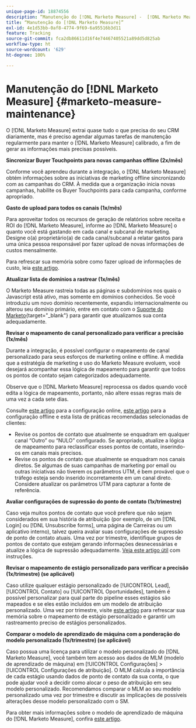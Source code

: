 ```yaml
---
unique-page-id: 18874556
description: “Manutenção do [!DNL Marketo Measure] -  [!DNL Marketo Measure]”
title: “Manutenção do [!DNL Marketo Measure]”
exl-id: 4e1d53bb-0af8-4774-9f69-6a95516b3d11
feature: Tracking
source-git-commit: fca2db86611d16f4e74467405521a89dd5d825ab
workflow-type: ht
source-wordcount: '629'
ht-degree: 100%

---
```


# Manutenção do [!DNL Marketo Measure] {#marketo-measure-maintenance}

O [!DNL Marketo Measure] extrai quase tudo o que precisa do seu CRM diariamente, mas é preciso agendar algumas tarefas de manutenção regularmente para manter o [!DNL Marketo Measure] calibrado, a fim de gerar as informações mais precisas possíveis.

**Sincronizar Buyer Touchpoints para novas campanhas offline (2x/mês)**

Conforme você aprendeu durante a integração, o [!DNL Marketo Measure] obtém informações sobre as iniciativas de marketing offline sincronizando com as campanhas do CRM. À medida que a organização inicia novas campanhas, habilite os Buyer Touchpoints para cada campanha, conforme apropriado.

**Gasto de upload para todos os canais (1x/mês)**

Para aproveitar todos os recursos de geração de relatórios sobre receita e ROI do [!DNL Marketo Measure], informe ao [!DNL Marketo Measure] o quanto você está gastando em cada canal e subcanal de marketing. Designe o(a) proprietário(a) de cada canal/subcanal a relatar gastos para uma única pessoa responsável por fazer upload de novas informações de custos mensalmente.

Para refrescar sua memória sobre como fazer upload de informações de custo, leia [este artigo](/help/marketing-spend/spend-management/marketing-channel-costs.md).

**Atualizar lista de domínios a rastrear (1x/mês)**

O Marketo Measure rastreia todas as páginas e subdomínios nos quais o Javascript está ativo, mas somente em domínios conhecidos. Se você introduziu um novo domínio recentemente, expandiu internacionalmente ou alterou seu domínio primário, entre em contato com o [Suporte do Marketo](https://nation.marketo.com/t5/support/ct-p/Support){target="_blank"} para garantir que atualizamos sua conta adequadamente.

**Revisar o mapeamento de canal personalizado para verificar a precisão (1x/mês)**

Durante a integração, é possível configurar o mapeamento de canal personalizado para seus esforços de marketing online e offline. À medida que a estratégia de marketing e uso do Marketo Measure evoluem, você desejará acompanhar essa lógica de mapeamento para garantir que todos os pontos de contato sejam categorizados adequadamente.

Observe que o [!DNL Marketo Measure] reprocessa os dados quando você edita a lógica de mapeamento, portanto, não altere essas regras mais de uma vez a cada sete dias.

Consulte [este artigo](/help/channel-tracking-and-setup/online-channels/online-custom-channel-setup.md) para a configuração online, [este artigo](/help/channel-tracking-and-setup/offline-channels/offline-custom-channel-setup.md) para a configuração offline e esta lista de práticas recomendadas selecionadas de clientes:

* Revise os pontos de contato que atualmente se enquadram em qualquer canal “Outro” ou “NULO” configurado. Se apropriado, atualize a lógica de mapeamento para reclassificar esses pontos de contato, inserindo-os em canais mais precisos.
* Revise os pontos de contato que atualmente se enquadram nos canais diretos. Se algumas de suas campanhas de marketing por email ou outras iniciativas não tiverem os parâmetros UTM, é bem provável que o tráfego esteja sendo inserido incorretamente em um canal direto. Considere atualizar os parâmetros UTM para capturar a fonte de referência.

**Avaliar configurações de supressão do ponto de contato (1x/trimestre)**

Caso veja muitos pontos de contato que você prefere que não sejam considerados em sua história de atribuição (por exemplo, de um [!DNL Login] ou [!DNL Unsubscribe forms], uma página de Carreiras ou um aplicativo interno), talvez queira avaliar suas configurações de supressão de ponto de contato atuais. Uma vez por trimestre, identifique grupos de pontos de contato que estejam gerando informações desnecessárias e atualize a lógica de supressão adequadamente. [Veja este artigo útil](/help/advanced-marketo-measure-features/touchpoint-settings/touchpoint-removal-and-touchpoint-suppression.md) com instruções.

**Revisar o mapeamento de estágio personalizado para verificar a precisão (1x/trimestre) (se aplicável)**

Caso utilize qualquer estágio personalizado de [!UICONTROL Lead], [!UICONTROL Contato] ou [!UICONTROL Oportunidades], também é possível personalizar para qual parte do pipeline esses estágios são mapeados e se eles estão incluídos em um modelo de atribuição personalizado. Uma vez por trimestre, visite [este artigo](/help/advanced-marketo-measure-features/custom-attribution-models/custom-attribution-model-and-setup.md) para refrescar sua memória sobre o mapeamento de estágio personalizado e garantir um rastreamento preciso de estágios personalizados.

**Comparar o modelo de aprendizado de máquina com a ponderação do modelo personalizado (1x/trimestre) (se aplicável)**

Caso possua uma licença para utilizar o modelo personalizado do [!DNL Marketo Measure], você também tem acesso aos dados de MLM (modelo de aprendizado de máquina) em [!UICONTROL Configurações] > [!UICONTROL Configurações de atribuição]. O MLM calcula a importância de cada estágio usando dados de ponto de contato da sua conta, o que pode ajudar você a decidir como alocar o peso de atribuição em seu modelo personalizado. Recomendamos comparar o MLM ao seu modelo personalizado uma vez por trimestre e discutir as implicações de possíveis alterações desse modelo personalizado com o SM.

Para obter mais informações sobre o modelo de aprendizado de máquina do [!DNL Marketo Measure], confira [este artigo](/help/advanced-marketo-measure-features/custom-attribution-models/machine-learning-model-faq.md).
